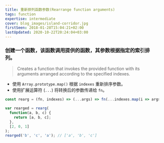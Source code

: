 ```yaml
---
title: 重新排列函数参数(Rearrange function arguments)
tags: function
expertise: intermediate
cover: blog_images/island-corridor.jpg
firstSeen: 2018-01-28T15:04:21+02:00
lastUpdated: 2020-10-22T20:24:04+03:00
---
```


### 创建一个函数，该函数调用提供的函数，其参数根据指定的索引排列。
> Creates a function that invokes the provided function with its arguments arranged according to the specified indexes.

- 使用 `Array.prototype.map()` 根据 `indexes` 重新排序参数。
- 使用扩展运算符 (`...`) 将转换后的参数传递给 `fn`。

```js
const rearg = (fn, indexes) => (...args) => fn(...indexes.map(i => args[i]));
```

```js
var rearged = rearg(
  function(a, b, c) {
    return [a, b, c];
  },
  [2, 0, 1]
);
rearged('b', 'c', 'a'); // ['a', 'b', 'c']
```
